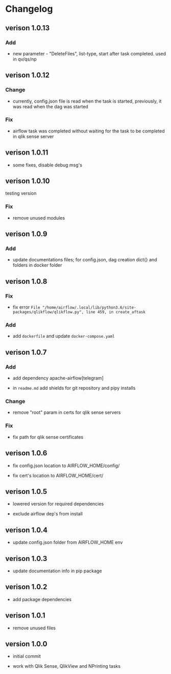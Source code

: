 # Changelog

## verison 1.0.13

### Add

- new parameter - "DeleteFiles", list-type, start after task completed. used in qv/qs/np

## verison 1.0.12

### Change

- currently, config.json file is read when the task is started, previously, it was read when the dag was started

### Fix

- airflow task was completed without waiting for the task to be completed in qlik sense server

## verison 1.0.11

- some fixes, disable debug msg's

## verison 1.0.10

testing version

### Fix

- remove unused modules

## verison 1.0.9

### Add

- update documentations files; for config.json, dag creation dict{} and folders in docker folder

## verison 1.0.8

### Fix

- fix error `File "/home/airflow/.local/lib/python3.6/site-packages/qlikflow/qlikflow.py", line 459, in create_aftask`

### Add

- add `dockerfile` and update `docker-compose.yaml`

## verison 1.0.7

### Add

- add dependency apache-airflow[telegram]

- in `readme.md` add shields for git repository and pipy installs

### Change

- remove "root" param in certs for qlik sense servers

### Fix

- fix path for qlik sense certificates


## verison 1.0.6

- fix config.json location to AIRFLOW_HOME/config/

- fix cert's location to AIRFLOW_HOME/cert/

## verison 1.0.5

- lowered version for required dependencies

- exclude airflow dep's from install

## verison 1.0.4

- update config.json folder from AIRFLOW_HOME env

## verison 1.0.3

- update documentation info in pip package

## verison 1.0.2

- add package dependencies

## verison 1.0.1

- remove unused files

## version 1.0.0

- initial commit

- work with Qlik Sense, QlikView and NPrinting tasks